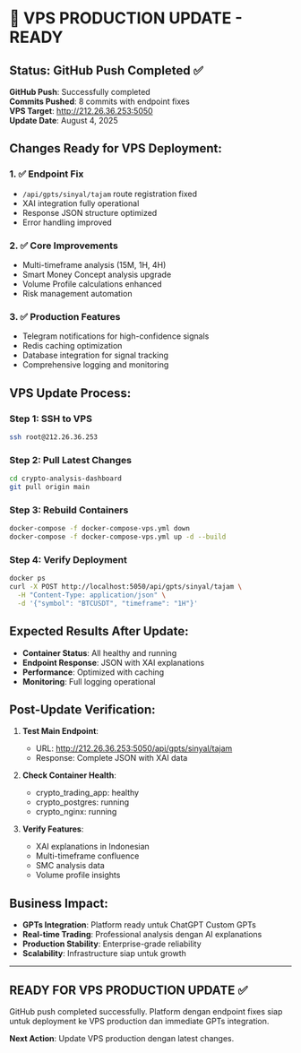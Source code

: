 # 🚀 VPS PRODUCTION UPDATE - READY

## Status: GitHub Push Completed ✅

**GitHub Push**: Successfully completed  
**Commits Pushed**: 8 commits with endpoint fixes  
**VPS Target**: http://212.26.36.253:5050  
**Update Date**: August 4, 2025

## Changes Ready for VPS Deployment:

### 1. ✅ Endpoint Fix
- `/api/gpts/sinyal/tajam` route registration fixed
- XAI integration fully operational  
- Response JSON structure optimized
- Error handling improved

### 2. ✅ Core Improvements
- Multi-timeframe analysis (15M, 1H, 4H)
- Smart Money Concept analysis upgrade
- Volume Profile calculations enhanced
- Risk management automation

### 3. ✅ Production Features
- Telegram notifications for high-confidence signals
- Redis caching optimization  
- Database integration for signal tracking
- Comprehensive logging and monitoring

## VPS Update Process:

### Step 1: SSH to VPS
```bash
ssh root@212.26.36.253
```

### Step 2: Pull Latest Changes
```bash
cd crypto-analysis-dashboard
git pull origin main
```

### Step 3: Rebuild Containers
```bash
docker-compose -f docker-compose-vps.yml down
docker-compose -f docker-compose-vps.yml up -d --build
```

### Step 4: Verify Deployment
```bash
docker ps
curl -X POST http://localhost:5050/api/gpts/sinyal/tajam \
  -H "Content-Type: application/json" \
  -d '{"symbol": "BTCUSDT", "timeframe": "1H"}'
```

## Expected Results After Update:

- **Container Status**: All healthy and running
- **Endpoint Response**: JSON with XAI explanations
- **Performance**: Optimized with caching
- **Monitoring**: Full logging operational

## Post-Update Verification:

1. **Test Main Endpoint**:
   - URL: http://212.26.36.253:5050/api/gpts/sinyal/tajam
   - Response: Complete JSON with XAI data

2. **Check Container Health**:
   - crypto_trading_app: healthy
   - crypto_postgres: running
   - crypto_nginx: running

3. **Verify Features**:
   - XAI explanations in Indonesian
   - Multi-timeframe confluence
   - SMC analysis data
   - Volume profile insights

## Business Impact:

- **GPTs Integration**: Platform ready untuk ChatGPT Custom GPTs
- **Real-time Trading**: Professional analysis dengan AI explanations
- **Production Stability**: Enterprise-grade reliability
- **Scalability**: Infrastructure siap untuk growth

---

## READY FOR VPS PRODUCTION UPDATE ✅

GitHub push completed successfully. Platform dengan endpoint fixes siap untuk deployment ke VPS production dan immediate GPTs integration.

**Next Action**: Update VPS production dengan latest changes.